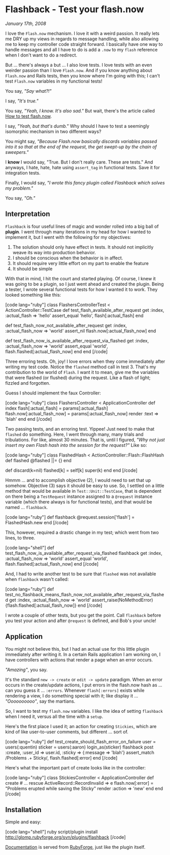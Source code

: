 # Flashback - Test your flash.now

<cite>January 17th, 2008</cite>

I love the `Flash.now` mechanism. I love it with a weird passion. It really lets me DRY up my views in regards to message handling, while also allowing me to keep my controller code straight forward. I basically have one way to handle messages and all I have to do is add a `.now` to my `flash` reference when I don't want to do a redirect.

But ... there's always a but ... I also love tests. I love tests with an even weirder passion than I love `Flash.now`. And if you know anything about `Flash.now` and Rails tests, then you know where I'm going with this; I can't test `Flash.now` variables in my functional tests!

You say, *"Say what?!"*

I say, *"It's true."*

You say, *"Yeah, I know. It's also sad."* But wait, there's the article called [How to test flash.now](http://wiki.rubyonrails.org/rails/pages/HowToTestFlash.Now).

I say, *"Yeah, but that's dumb."* Why should I have to test a seemingly isomorphic mechanism in two different ways?

You might say, *"Because Flash.now basically discards variables passed into it so that at the end of the request, the get swept-up by the chain of sweepers."* 

I **know** I would say, "True. But I don't really care. These are tests." And anyways, I hate, hate, hate using `assert_tag` in functional tests. Save it for integration tests.

Finally, I would say, *"I wrote this fancy plugin called Flashback which solves my problem."*

You say, *"Oh."*

## Interpretation

`Flashback` is four useful lines of magic and wonder rolled into a big ball of **plugin**. I went through many iterations in my head for how I wanted to implement it, but I went with the following for my objectives:

 1. The solution should only have effect in tests. It should not implicitly weave its way into production behavior.
 2. I should be conscious when the behavior is in affect.
 3. It should require very little effort on my part to enable the feature
 4. It should be simple

With that in mind, I hit the court and started playing. Of course, I knew it was going to be a plugin, so I just went ahead and created the plugin. Being a tester, I wrote several functional tests for how I wanted it to work. They looked something like this:

[code lang="ruby"]
class FlashersControllerTest < ActionController::TestCase
  def test_flash_available_after_request
    get :index, :actual_flash => 'hello'
    assert_equal 'hello', flash[:actual_flash]
  end

  def test_flash_now_not_available_after_request
    get :index, :actual_flash_now => 'world'
    assert_nil flash.now[:actual_flash_now]
  end

  def test_flash_now_is_available_after_request_via_flashed
    get :index, :actual_flash_now => 'world'
    assert_equal 'world', flash.flashed[:actual_flash_now]
  end
end
[/code]

Three erroring tests. Oh, joy! I love errors when they come immediately after writing my test code. Notice the `flashed` method call in test 3. That's my contribution to the world of `Flash`. I want it to mean, give me the variables that were flashed (or flushed) during the request. Like a flash of light; fizzled and forgotten.

Guess I should implement the faux Controller:

[code lang="ruby"]
class FlashersController < ApplicationController
  def index
    flash[:actual_flash] = params[:actual_flash]
    flash.now[:actual_flash_now] = params[:actual_flash_now]
    render :text => 'blah'
  end
end
[/code]

Two passing tests, and an erroring test. Yippee! Just need to make that `flashed` do something. Here, I went through many, many trials and tribulations. For like, almost 30 minutes. That is, until I figured, *"Why not just insert my own Flash hash into the session for the request?"* Like so:

[code lang="ruby"]
class FlashedHash < ActionController::Flash::FlashHash
  def flashed
    @flashed ||= {}
  end

  def discard(k=nil)
    flashed[k] = self[k]
    super(k)
  end
end
[/code]

Hmmm ... and to accomplish objective (2), I would need to set that up somehow. Objective (3) says it should be easy to use. So, I settled on a little method that would be available in `Test::Unit::TestCase`, that is dependent on there being a `TestRequest` instance assigned to a `@request` instance variable (which there always is for functional tests), and that would be named ... `flashback`.

[code lang="ruby"]
def flashback
  @request.session['flash'] = FlashedHash.new
end
[/code]

This, however, required a drastic change in my test; which went from two lines, to three.

[code lang="shell"]
def test_flash_now_is_available_after_request_via_flashed
  flashback
  get :index, :actual_flash_now => 'world'
  assert_equal 'world', flash.flashed[:actual_flash_now]
end
[/code]

And, I had to write another test to be sure that `flashed` was not available when `flashback` wasn't called:

[code lang="ruby"]
def test_no_flashback_means_flash_now_not_available_after_request_via_flashed
  get :index, :actual_flash_now => 'world'
  assert_raise(NoMethodError) {flash.flashed[:actual_flash_now]}
end
[/code]

I wrote a couple of other tests, but you get the point. Call `flashback` before you test your action and after `@request` is defined, and Bob's your uncle!

## Application

You might not believe this, but I had an actual use for this little plugin immediately after writing it. In a certain Rails application I am working on, I have controllers with actions that render a page when an error occurs.

*"Amazing"*, you say.

It's the standard `new -> create` or `edit -> update` paradigm. When an error occurs in the create/update actions, I put errors in the flash.now hash as ... can you guess it ... `:errors`. Whenever `flash[:errors]` exists while rendering a view, I do something special with it; like display it ... *"Oooooooooo"*, say the martians.

So, I want to test my `flash.now` variables. I like the idea of setting `flashback` when I need it, versus all the time with a `setup`.

Here's the first place I used it; an action for creating `Stickies`, which are kind of like user-to-user comments, but different ... sort of.

[code lang="ruby"]
def test_create_should_flash_error_on_failure
  user = users(:quentin)
  sticker = users(:aaron)
  login_as(sticker)
  flashback
  post :create, :user_id => user.id, :sticky => {:message => 'blah'}
  assert_match /Problems .+ Sticky/, flash.flashed[:error]
end
[/code]

Here's what the important part of create looks like in the controller:

[code lang="ruby"]
class StickiesController < ApplicationController
  def create
    # ...
  rescue ActiveRecord::RecordInvalid => e
    flash.now[:error] = "Problems erupted while saving the Sticky"
    render :action => 'new'
  end
end
[/code]

## Installation

Simple and easy:

[code lang="shell"]
ruby script/plugin install http://glomp.rubyforge.org/svn/plugins/flashback
[/code]

[Documentation](http://glomp.rubyforge.org/flashback) is served from [RubyForge](http://rubyforge.org/projects/glomp), just like the plugin itself.
